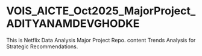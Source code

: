 # VOIS_AICTE_Oct2025_MajorProject_ADITYANAMDEVGHODKE
This is Netflix Data Analysis Major Project Repo.  content Trends Analysis for Strategic Recommendations.

